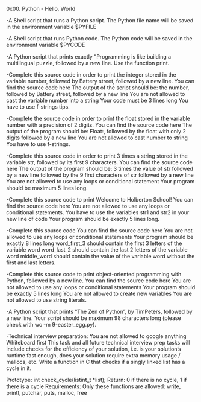 0x00. Python - Hello, World

-A Shell script that runs a Python script.
The Python file name will be saved in the environment variable $PYFILE

-A Shell script that runs Python code.
The Python code will be saved in the environment variable $PYCODE

-A Python script that prints exactly "Programming is like building a
 multilingual puzzle, followed by a new line.
Use the function print.

-Complete this source code in order to print the integer stored in the variable number, followed by Battery street, followed by a new line.
You can find the source code here
The output of the script should be:
the number, followed by Battery street,
followed by a new line
You are not allowed to cast the variable number into a string
Your code must be 3 lines long
You have to use f-strings tips.

-Complete the source code in order to print the float stored in the
 variable number with a precision of 2 digits.
You can find the source code here
The output of the program should be:
Float:, followed by the float with only 2 digits
followed by a new line
You are not allowed to cast number to string
You have to use f-strings.

-Complete this source code in order to print 3 times a string stored 
in the variable str, followed by its first 9 characters.
You can find the source code here
The output of the program should be:
3 times the value of str
followed by a new line
followed by the 9 first characters of str
followed by a new line
You are not allowed to use any loops or conditional statement
Your program should be maximum 5 lines long.

-Complete this source code to print Welcome to Holberton School!
You can find the source code here
You are not allowed to use any loops or conditional statements.
You have to use the variables str1 and str2 in your new line of code
Your program should be exactly 5 lines long.

-Complete this source code
You can find the source code here
You are not allowed to use any loops or conditional statements
Your program should be exactly 8 lines long
word_first_3 should contain the first 3 letters of the variable word
word_last_2 should contain the last 2 letters of the variable word
middle_word should contain the value of the variable word without the 
first and last letters.

-Complete this source code to print object-oriented programming with Python, followed by a new line.
You can find the source code here
You are not allowed to use any loops or conditional statements
Your program should be exactly 5 lines long
You are not allowed to create new variables
You are not allowed to use string literals.

-A Python script that prints “The Zen of Python”, by TimPeters, 
followed by a new line.
Your script should be maximum 98 characters long (please check with 
wc -m 9-easter_egg.py).

-Technical interview preparation:
You are not allowed to google anything
Whiteboard first
This task and all future technical interview prep tasks will include 
checks for the efficiency of your solution, i.e. is your solution’s 
runtime fast enough, does your solution require extra memory 
usage / mallocs, etc.
Write a function in C that checks if a singly linked list has a cycle 
in it.

Prototype: int check_cycle(listint_t *list);
Return: 0 if there is no cycle, 1 if there is a cycle
Requirements:
Only these functions are allowed: write, printf, putchar, puts, 
malloc, free